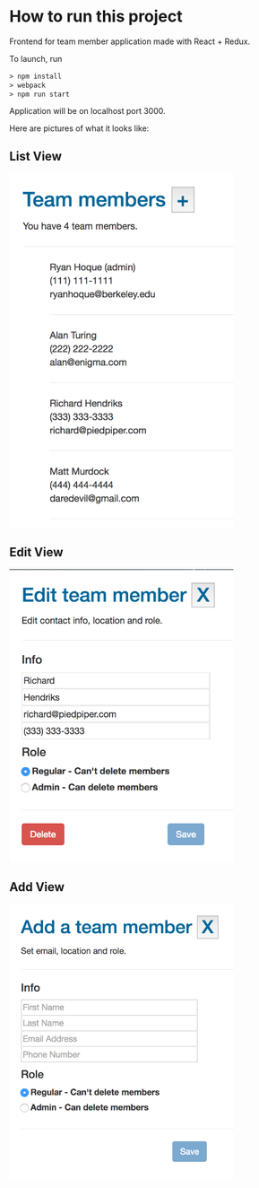 # How to run this project

Frontend for team member application made with React + Redux.

To launch, run 
```
> npm install
> webpack
> npm run start
```

Application will be on localhost port 3000.

Here are pictures of what it looks like:
## List View
<img src="imgs/ListScreen.png" alt="Add" width="400px">

## Edit View
<img src="imgs/EditScreen.png" alt="Add" width="400px">

## Add View
<img src="imgs/AddScreen.png" alt="Add" width="400px">
